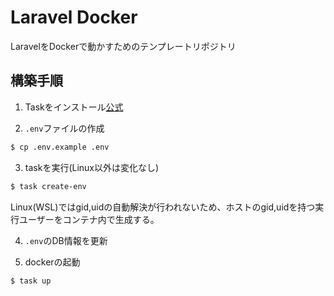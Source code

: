 # Laravel Docker
LaravelをDockerで動かすためのテンプレートリポジトリ

## 構築手順
1. Taskをインストール[公式](https://taskfile.dev/installation/)

2. `.env`ファイルの作成

```sh
$ cp .env.example .env
```

3. taskを実行(Linux以外は変化なし)
```sh
$ task create-env
```
Linux(WSL)ではgid,uidの自動解決が行われないため、ホストのgid,uidを持つ実行ユーザーをコンテナ内で生成する。

4. `.env`のDB情報を更新

5. dockerの起動

```sh
$ task up
```
